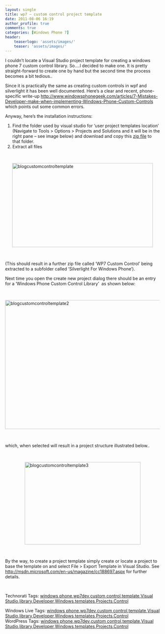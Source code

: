 ```yaml
---
layout: single
title: wp7 – custom control project template
date: 2011-08-06 16:19
author_profile: true
comments: true
categories: [Windows Phone 7]
header:
    teaserlogo: 'assets/images/'
    teaser: 'assets/images/'
---
```

<p>I couldn’t locate a Visual Studio project template for creating a windows phone 7 custom control library. So….I decided to make one. It is pretty straight-forward to create one by hand but the second time the process becomes a bit tedious..</p>  <p>Since it is practically the same as creating custom controls in wpf and silverlight it has been well documented. Here’s a clear and recent, phone-specific write-up <a title="http://www.windowsphonegeek.com/articles/7-Mistakes-Developer-make-when-implementing-Windows-Phone-Custom-Controls" href="http://www.windowsphonegeek.com/articles/7-Mistakes-Developer-make-when-implementing-Windows-Phone-Custom-Controls">http://www.windowsphonegeek.com/articles/7-Mistakes-Developer-make-when-implementing-Windows-Phone-Custom-Controls</a> which points out some common errors.</p>  <p>Anyway, here’s the installation instructions:</p>  <ol>   <li>Find the folder used by visual studio for ‘user project templates location’ (Navigate to Tools &gt; Options &gt; Projects and Solutions and it will be in the right pane – see image below) and download and copy this <a href="https://skydrive.live.com/?cid=4f1b7368284539e5&amp;sc=documents&amp;uc=1&amp;id=4F1B7368284539E5%21354#">zip file</a> to that folder.</li>    <li>Extract all files</li> </ol>  <p>&#160;</p>  <p><a href="{{ site.baseurl }}/assets/images/2011/08/blogcustomcontroltemplate.png"><img style="background-image:none;border-bottom:0;border-left:0;padding-left:0;padding-right:0;display:block;float:none;margin-left:auto;border-top:0;margin-right:auto;border-right:0;padding-top:0;" title="blogcustomcontroltemplate" border="0" alt="blogcustomcontroltemplate" src="{{ site.baseurl }}/assets/images/2011/08/blogcustomcontroltemplate_thumb.png" width="458" height="273" /></a></p>  <p>&#160;</p>  <p>(This should result in a further zip file called ‘WP7 Custom Control’ being extracted to a subfolder called ‘Silverlight For Windows Phone’).</p>  <p>Next time you open the create new project dialog there should be an entry for a ‘Windows Phone Custom Control Library’&#160; as shown below:</p>  <p>&#160;</p>  <p><a href="{{ site.baseurl }}/assets/images/2011/08/blogcustomcontroltemplate2.png"><img style="background-image:none;border-bottom:0;border-left:0;padding-left:0;padding-right:0;display:block;float:none;margin-left:auto;border-top:0;margin-right:auto;border-right:0;padding-top:0;" title="blogcustomcontroltemplate2" border="0" alt="blogcustomcontroltemplate2" src="{{ site.baseurl }}/assets/images/2011/08/blogcustomcontroltemplate2_thumb.png" width="565" height="419" /></a></p>    <p>&#160;</p>  <p>which, when selected will result in a project structure illustrated below..</p>  <p>&#160;</p>  <p><a href="{{ site.baseurl }}/assets/images/2011/08/blogcustomcontroltemplate3.png"><img style="background-image:none;border-bottom:0;border-left:0;padding-left:0;padding-right:0;display:block;float:none;margin-left:auto;border-top:0;margin-right:auto;border-right:0;padding-top:0;" title="blogcustomcontroltemplate3" border="0" alt="blogcustomcontroltemplate3" src="{{ site.baseurl }}/assets/images/2011/08/blogcustomcontroltemplate3_thumb.png" width="377" height="268" /></a></p>    <p>&#160;</p>  <p>By the way, to create a project template simply create or locate a project to base the template on and select File &gt; Export Template in Visual Studio. See <a title="http://msdn.microsoft.com/en-us/magazine/cc188697.aspx" href="http://msdn.microsoft.com/en-us/magazine/cc188697.aspx">http://msdn.microsoft.com/en-us/magazine/cc188697.aspx</a> for further details.</p>  <p>&#160;</p>  <p>Technorati Tags: <a href="http://technorati.com/tags/windows phone" rel="tag">windows phone</a>,<a href="http://technorati.com/tags/wp7dev" rel="tag">wp7dev</a>,<a href="http://technorati.com/tags/custom control" rel="tag">custom control</a>,<a href="http://technorati.com/tags/template" rel="tag">template</a>,<a href="http://technorati.com/tags/Visual Studio" rel="tag">Visual Studio</a>,<a href="http://technorati.com/tags/library" rel="tag">library</a>,<a href="http://technorati.com/tags/Developer" rel="tag">Developer</a>,<a href="http://technorati.com/tags/Windows" rel="tag">Windows</a>,<a href="http://technorati.com/tags/templates" rel="tag">templates</a>,<a href="http://technorati.com/tags/Projects" rel="tag">Projects</a>,<a href="http://technorati.com/tags/Control" rel="tag">Control</a>    <br /></p>   Windows Live Tags: <a href="http://windows.live.com/connect/tag/windows phone" rel="clubhouseTag">windows phone</a>,<a href="http://windows.live.com/connect/tag/wp7dev" rel="clubhouseTag">wp7dev</a>,<a href="http://windows.live.com/connect/tag/custom control" rel="clubhouseTag">custom control</a>,<a href="http://windows.live.com/connect/tag/template" rel="clubhouseTag">template</a>,<a href="http://windows.live.com/connect/tag/Visual Studio" rel="clubhouseTag">Visual Studio</a>,<a href="http://windows.live.com/connect/tag/library" rel="clubhouseTag">library</a>,<a href="http://windows.live.com/connect/tag/Developer" rel="clubhouseTag">Developer</a>,<a href="http://windows.live.com/connect/tag/Windows" rel="clubhouseTag">Windows</a>,<a href="http://windows.live.com/connect/tag/templates" rel="clubhouseTag">templates</a>,<a href="http://windows.live.com/connect/tag/Projects" rel="clubhouseTag">Projects</a>,<a href="http://windows.live.com/connect/tag/Control" rel="clubhouseTag">Control</a>  <br />     WordPress Tags: <a href="http://wordpress.com/tag/windows phone" rel="Tag">windows phone</a>,<a href="http://wordpress.com/tag/wp7dev" rel="Tag">wp7dev</a>,<a href="http://wordpress.com/tag/custom control" rel="Tag">custom control</a>,<a href="http://wordpress.com/tag/template" rel="Tag">template</a>,<a href="http://wordpress.com/tag/Visual Studio" rel="Tag">Visual Studio</a>,<a href="http://wordpress.com/tag/library" rel="Tag">library</a>,<a href="http://wordpress.com/tag/Developer" rel="Tag">Developer</a>,<a href="http://wordpress.com/tag/Windows" rel="Tag">Windows</a>,<a href="http://wordpress.com/tag/templates" rel="Tag">templates</a>,<a href="http://wordpress.com/tag/Projects" rel="Tag">Projects</a>,<a href="http://wordpress.com/tag/Control" rel="Tag">Control</a>
